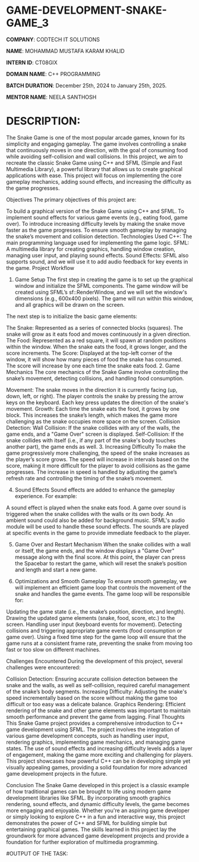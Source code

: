 # GAME-DEVELOPMENT-SNAKE-GAME_3

**COMPANY**: CODTECH IT SOLUTIONS

**NAME**: MOHAMMAD MUSTAFA KARAM KHALID

**INTERN ID**: CT08GIX

**DOMAIN NAME**: C++ PROGRAMMING

**BATCH DURATION**: December 25th, 2024 to January 25th, 2025.

**MENTOR NAME**: NEELA SANTHOSH

# DESCRIPTION:
The Snake Game is one of the most popular arcade games, known for its simplicity and engaging gameplay. The game involves controlling a snake that continuously moves in one direction, with the goal of consuming food while avoiding self-collision and wall collisions. In this project, we aim to recreate the classic Snake Game using C++ and SFML (Simple and Fast Multimedia Library), a powerful library that allows us to create graphical applications with ease. This project will focus on implementing the core gameplay mechanics, adding sound effects, and increasing the difficulty as the game progresses.

Objectives
The primary objectives of this project are:

To build a graphical version of the Snake Game using C++ and SFML.
To implement sound effects for various game events (e.g., eating food, game over).
To introduce increasing difficulty levels by making the snake move faster as the game progresses.
To ensure smooth gameplay by managing the snake’s movement and collision detection.
Technologies Used
C++: The main programming language used for implementing the game logic.
SFML: A multimedia library for creating graphics, handling window creation, managing user input, and playing sound effects.
Sound Effects: SFML also supports sound, and we will use it to add audio feedback for key events in the game.
Project Workflow
1. Game Setup
The first step in creating the game is to set up the graphical window and initialize the SFML components. The game window will be created using SFML’s sf::RenderWindow, and we will set the window's dimensions (e.g., 600x400 pixels). The game will run within this window, and all graphics will be drawn on the screen.

The next step is to initialize the basic game elements:

The Snake: Represented as a series of connected blocks (squares). The snake will grow as it eats food and moves continuously in a given direction.
The Food: Represented as a red square, it will spawn at random positions within the window. When the snake eats the food, it grows longer, and the score increments.
The Score: Displayed at the top-left corner of the window, it will show how many pieces of food the snake has consumed. The score will increase by one each time the snake eats food.
2. Game Mechanics
The core mechanics of the Snake Game involve controlling the snake’s movement, detecting collisions, and handling food consumption.

Movement: The snake moves in the direction it is currently facing (up, down, left, or right). The player controls the snake by pressing the arrow keys on the keyboard. Each key press updates the direction of the snake's movement.
Growth: Each time the snake eats the food, it grows by one block. This increases the snake’s length, which makes the game more challenging as the snake occupies more space on the screen.
Collision Detection:
Wall Collision: If the snake collides with any of the walls, the game ends, and a "Game Over" screen is displayed.
Self-Collision: If the snake collides with itself (i.e., if any part of the snake's body touches another part), the game ends as well.
3. Increasing Difficulty
To make the game progressively more challenging, the speed of the snake increases as the player’s score grows. The speed will increase in intervals based on the score, making it more difficult for the player to avoid collisions as the game progresses. The increase in speed is handled by adjusting the game’s refresh rate and controlling the timing of the snake’s movement.

4. Sound Effects
Sound effects are added to enhance the gameplay experience. For example:

A sound effect is played when the snake eats food.
A game over sound is triggered when the snake collides with the walls or its own body.
An ambient sound could also be added for background music.
SFML's audio module will be used to handle these sound effects. The sounds are played at specific events in the game to provide immediate feedback to the player.

5. Game Over and Restart Mechanism
When the snake collides with a wall or itself, the game ends, and the window displays a "Game Over" message along with the final score. At this point, the player can press the Spacebar to restart the game, which will reset the snake’s position and length and start a new game.

6. Optimizations and Smooth Gameplay
To ensure smooth gameplay, we will implement an efficient game loop that controls the movement of the snake and handles the game events. The game loop will be responsible for:

Updating the game state (i.e., the snake’s position, direction, and length).
Drawing the updated game elements (snake, food, score, etc.) to the screen.
Handling user input (keyboard events for movement).
Detecting collisions and triggering appropriate game events (food consumption or game over).
Using a fixed time step for the game loop will ensure that the game runs at a consistent frame rate, preventing the snake from moving too fast or too slow on different machines.

Challenges Encountered
During the development of this project, several challenges were encountered:

Collision Detection: Ensuring accurate collision detection between the snake and the walls, as well as self-collision, required careful management of the snake’s body segments.
Increasing Difficulty: Adjusting the snake's speed incrementally based on the score without making the game too difficult or too easy was a delicate balance.
Graphics Rendering: Efficient rendering of the snake and other game elements was important to maintain smooth performance and prevent the game from lagging.
Final Thoughts
This Snake Game project provides a comprehensive introduction to C++ game development using SFML. The project involves the integration of various game development concepts, such as handling user input, rendering graphics, implementing game mechanics, and managing game states. The use of sound effects and increasing difficulty levels adds a layer of engagement, making the game more exciting and challenging for players. This project showcases how powerful C++ can be in developing simple yet visually appealing games, providing a solid foundation for more advanced game development projects in the future.

Conclusion
The Snake Game developed in this project is a classic example of how traditional games can be brought to life using modern game development libraries like SFML. By incorporating smooth graphics rendering, sound effects, and dynamic difficulty levels, the game becomes more engaging and enjoyable. Whether you're an aspiring game developer or simply looking to explore C++ in a fun and interactive way, this project demonstrates the power of C++ and SFML for building simple but entertaining graphical games. The skills learned in this project lay the groundwork for more advanced game development projects and provide a foundation for further exploration of multimedia programming.

#OUTPUT OF THE TASK:

